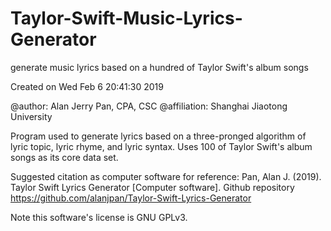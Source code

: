 # Taylor-Swift-Music-Lyrics-Generator
generate music lyrics based on a hundred of Taylor Swift's album songs

Created on Wed Feb 6 20:41:30 2019

@author: Alan Jerry Pan, CPA, CSC
@affiliation: Shanghai Jiaotong University

Program used to generate lyrics based on a three-pronged algorithm of lyric topic, lyric rhyme, and lyric syntax. Uses 100 of Taylor Swift's album songs as its core data set.

Suggested citation as computer software for reference:
Pan, Alan J. (2019). Taylor Swift Lyrics Generator [Computer software]. Github repository <https://github.com/alanjpan/Taylor-Swift-Lyrics-Generator>

Note this software's license is GNU GPLv3.
